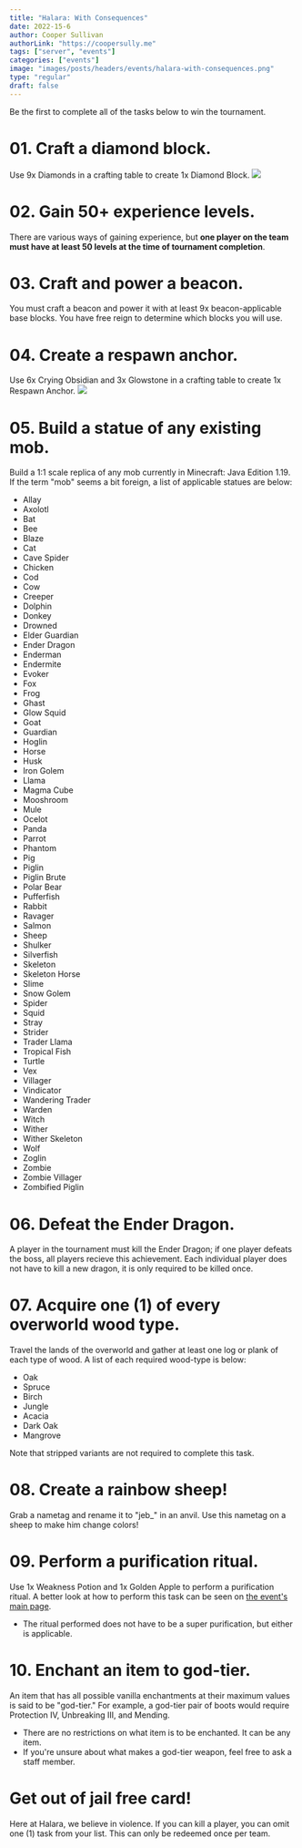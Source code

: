 ```yaml
---
title: "Halara: With Consequences"
date: 2022-15-6
author: Cooper Sullivan
authorLink: "https://coopersully.me"
tags: ["server", "events"]
categories: ["events"]
image: "images/posts/headers/events/halara-with-consequences.png"
type: "regular"
draft: false
---
```


Be the first to complete all of the tasks below to win the tournament.

# 01. Craft a diamond block.
Use 9x Diamonds in a crafting table to create 1x Diamond Block.
![](https://i.imgur.com/sE3Vb7w.png)

# 02. Gain 50+ experience levels.
There are various ways of gaining experience, but **one player on the team must have at least 50 levels at the time of tournament completion**.

# 03. Craft and power a beacon.
You must craft a beacon and power it with at least 9x beacon-applicable base blocks. You have free reign to determine which blocks you will use.

# 04. Create a respawn anchor.
Use 6x Crying Obsidian and 3x Glowstone in a crafting table to create 1x Respawn Anchor.
![](https://i.imgur.com/EtHZvy5.png)

# 05. Build a statue of any existing mob.
Build a 1:1 scale replica of any mob currently in Minecraft: Java Edition 1.19. If the term "mob" seems a bit foreign, a list of applicable statues are below:
* Allay
* Axolotl
* Bat
* Bee
* Blaze
* Cat
* Cave Spider
* Chicken
* Cod
* Cow
* Creeper
* Dolphin
* Donkey
* Drowned
* Elder Guardian
* Ender Dragon
* Enderman
* Endermite
* Evoker
* Fox
* Frog
* Ghast
* Glow Squid
* Goat
* Guardian
* Hoglin
* Horse
* Husk
* Iron Golem
* Llama
* Magma Cube
* Mooshroom
* Mule
* Ocelot
* Panda
* Parrot
* Phantom
* Pig
* Piglin
* Piglin Brute
* Polar Bear
* Pufferfish
* Rabbit
* Ravager
* Salmon
* Sheep
* Shulker
* Silverfish
* Skeleton
* Skeleton Horse
* Slime
* Snow Golem
* Spider
* Squid
* Stray
* Strider
* Trader Llama
* Tropical Fish
* Turtle
* Vex
* Villager
* Vindicator
* Wandering Trader
* Warden
* Witch
* Wither
* Wither Skeleton
* Wolf
* Zoglin
* Zombie
* Zombie Villager
* Zombified Piglin

# 06. Defeat the Ender Dragon.
A player in the tournament must kill the Ender Dragon; if one player defeats the boss, all players recieve this achievement.
Each individual player does not have to kill a new dragon, it is only required to be killed once.

# 07. Acquire one (1) of every overworld wood type.
Travel the lands of the overworld and gather at least one log or plank of each type of wood. A list of each required wood-type is below:
* Oak
* Spruce
* Birch
* Jungle
* Acacia
* Dark Oak
* Mangrove

Note that stripped variants are not required to complete this task.

# 08. Create a rainbow sheep!
Grab a nametag and rename it to "jeb_" in an anvil. Use this nametag on a sheep
to make him change colors!

# 09. Perform a purification ritual.
Use 1x Weakness Potion and 1x Golden Apple to perform a purification ritual. A better
look at how to perform this task can be seen on [the event's main page](https://mc.halara.net/blog/halara-with-consequences/).
* The ritual performed does not have to be a super purification, but either is applicable.

# 10. Enchant an item to god-tier.
An item that has all possible vanilla enchantments at their maximum values is said to be "god-tier." For example,
a god-tier pair of boots would require Protection IV, Unbreaking III, and Mending.
* There are no restrictions on what item is to be enchanted. It can be any item.
* If you're unsure about what makes a god-tier weapon, feel free to ask a staff member.

# Get out of jail free card!
Here at Halara, we believe in violence. If you can kill a player, you can omit one (1) task from your
list. This can only be redeemed once per team.